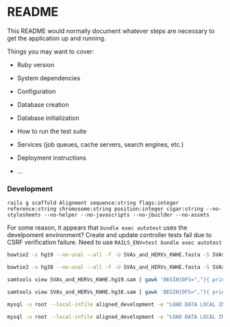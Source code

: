 # README

This README would normally document whatever steps are necessary to get the
application up and running.

Things you may want to cover:

* Ruby version

* System dependencies

* Configuration

* Database creation

* Database initialization

* How to run the test suite

* Services (job queues, cache servers, search engines, etc.)

* Deployment instructions

* ...




### Development

```
rails g scaffold Alignment sequence:string flags:integer reference:string chromosome:string position:integer cigar:string --no-stylesheets --no-helper --no-javascripts --no-jbuilder --no-assets
```


For some reason, it appears that `bundle exec autotest` uses the develpoment environment? Create and update controller tests fail due to CSRF verification failure. Need to use `RAILS_ENV=test bundle exec autotest`





```BASH
bowtie2 -x hg19 --no-unal --all -f -U SVAs_and_HERVs_KWHE.fasta -S SVAs_and_HERVs_KWHE.hg19.sam

bowtie2 -x hg38 --no-unal --all -f -U SVAs_and_HERVs_KWHE.fasta -S SVAs_and_HERVs_KWHE.hg38.sam

samtools view SVAs_and_HERVs_KWHE.hg19.sam | gawk 'BEGIN{OFS=","}{ print $1,$2,"hg19",$3,$4,$6}' > hg19_alignments.csv

samtools view SVAs_and_HERVs_KWHE.hg38.sam | gawk 'BEGIN{OFS=","}{ print $1,$2,"hg38",$3,$4,$6}' > hg38_alignments.csv

mysql -u root --local-infile aligned_development -e "LOAD DATA LOCAL INFILE 'hg19_alignments.csv'  INTO TABLE alignments  FIELDS TERMINATED BY ',' LINES TERMINATED BY '\n' (sequence,flags,reference,chromosome,position,cigar)"

mysql -u root --local-infile aligned_development -e "LOAD DATA LOCAL INFILE 'hg38_alignments.csv'  INTO TABLE alignments  FIELDS TERMINATED BY ',' LINES TERMINATED BY '\n' (sequence,flags,reference,chromosome,position,cigar)"
```







